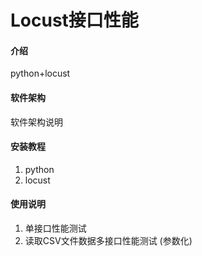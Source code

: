 # Locust接口性能

#### 介绍
python+locust

#### 软件架构
软件架构说明


#### 安装教程

1.  python
2.  locust

#### 使用说明

1.  单接口性能测试
2.  读取CSV文件数据多接口性能测试 (参数化)



